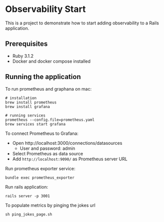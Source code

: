 # Observability Start

This is a project to demonstrate how to start adding observability to a Rails application.

## Prerequisites

* Ruby 3.1.2
* Docker and docker compose installed

## Running the application

To run prometheus and graphana on mac:
<!-- ```shell
docker-compose up -->
<!-- ``` -->

```shell
# installation
brew install prometheus
brew install grafana

# running services
prometheus --config.file=prometheus.yaml
brew services start grafana
```

To connect Prometheus to Grafana:
* Open http://localhost:3000/connections/datasources
  * User and password: admin
* Select Prometheus as data source
* Add `http://localhost:9090/` as Prometheus server URL

Run prometheus exporter service:

```shell
bundle exec prometheus_exporter
```

Run rails application:

```shell
rails server -p 3001
```

To populate metrics by pinging the jokes url

```shell
sh ping_jokes_page.sh
```
